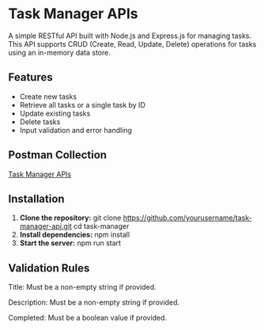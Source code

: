 # Task Manager APIs

A simple RESTful API built with Node.js and Express.js for managing tasks. This API supports CRUD (Create, Read, Update, Delete) operations for tasks using an in-memory data store.

## Features

- Create new tasks
- Retrieve all tasks or a single task by ID
- Update existing tasks
- Delete tasks
- Input validation and error handling

## Postman Collection
[Task Manager APIs](https://www.postman.com/airtribe-kav/workspace/backend/collection/10389495-e9e41a67-4a8d-4c78-8d5e-59d397147b6b?action=share&creator=10389495)

## Installation

1. **Clone the repository:**
   git clone https://github.com/yourusername/task-manager-api.git
   cd task-manager
2. **Install dependencies:**
   npm install
3. **Start the server:**
   npm run start
   
## Validation Rules
Title: Must be a non-empty string if provided.

Description: Must be a non-empty string if provided.

Completed: Must be a boolean value if provided.
